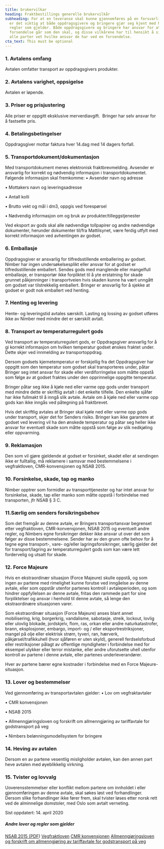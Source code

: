 ```yaml
---
title: brukervilkar
heading: Fraktbestillings generelle brukervilkår
subheading: For at en leveranse skal kunne gjennomføres på en forsvarlig måte,
  er det viktig at både oppdragsgivere og bringere gjør seg kjent med hvilke
  regler som gjelder. Både oppdragsgivere og bringere har ansvar for at en
  forsendelse går som den skal, og disse vilkårene har til hensikt å sikre at
  alle parter vet hvilke ansvar de har ved en forsendelse.
cta_text: This must be optional
---
```

### 1. Avtalens omfang

Avtalen omfatter transport av oppdragsgivers produkter.

### 2. Avtalens varighet, oppsigelse

Avtalen er løpende. 

### 3. Priser og prisjustering

Alle priser er oppgitt eksklusive merverdiavgift. 
Bringer har selv ansvar for å fastsette pris.

### 4. Betalingsbetingelser

Oppdragsgiver mottar faktura hver 14.dag med 14 dagers forfall.

### 5. Transportdokument/dokumentasjon

Med transportdokument menes elektronisk fraktbrevmelding. Avsender er ansvarlig for korrekt og nødvendig informasjon i transportdokumentet. Følgende informasjon skal fremkomme:
•	Avsender navn og adresse


•	Mottakers navn og leveringsadresse


•	Antall kolli


•	Brutto vekt og mål i dm3, oppgis ved forespørsel


•	Nødvendig informasjon om og bruk av produkter/tilleggstjenester

Ved eksport av gods skal alle nødvendige tollpapirer og andre nødvendige dokumenter, herunder dokumenter til/fra Mattilsynet, være ferdig utfylt med korrekt informasjon ved avhentingen av godset.

### 6. Emballasje

Oppdragsgiver er ansvarlig for tilfredsstillende emballering av godset. Nimber har ingen undersøkelsesplikt eller ansvar for at godset er tilfredsstillende emballert. Sendes gods med manglende eller mangelfull emballasje, er transportør ikke forpliktet til å yte erstatning for skade grunnet påkjenninger i transportveien hvis skaden kunne ha vært unngått om godset var tilstrekkelig emballert.
Bringer er ansvarlig for å sjekke at godset er godt nok emballert ved henting.

### 7. Henting og levering

Hente- og leveringstid avtales særskilt.
Lasting og lossing av godset utføres ikke av Nimber med mindre det er særskilt avtalt.

### 8. Transport av temperaturregulert gods

Ved transport av temperaturregulert gods, er Oppdragsgiver ansvarlig for å gi korrekt informasjon om hvilken temperatur godset ønskes fraktet under. Dette skjer ved innmelding av transportoppdrag. 

Dersom godsets kjernetemperatur er forskjellig fra det Oppdragsgiver har oppgitt som den temperatur som godset skal transporteres under, påtar Bringer seg intet ansvar for skade eller verdiforringelse som måtte oppstå som følge av at godset fraktes under den opprinnelige oppgitte temperatur.

Bringer påtar seg ikke å kjøle ned eller varme opp gods under transport med mindre dette er skriftlig avtalt i det enkelte tilfelle. Den enkelte sjåfør har ikke fullmakt til å inngå slik avtale. Avtale om å kjøle ned eller varme opp gods kan ikke inngås ved påtegning på fraktbrevet.

Hvis det skriftlig avtales at Bringer skal kjøle ned eller varme opp gods under transport, skjer det for Senders risiko. Bringer kan ikke garantere at godset ved levering vil ha den ønskede temperatur og påtar seg heller ikke ansvar for eventuell skade som måtte oppstå som følge av slik nedkjøling eller oppvarming.

### 9. Reklamasjon

Den som vil gjøre gjeldende at godset er forsinket, skadet eller at sendingen ikke er fulltallig, må reklamere i samsvar med bestemmelsene i vegfraktloven, CMR-konvensjonen og NSAB 2015.

### 10. Forsinkelse, skade, tap og manko

Nimber opptrer som formidler av transporttjenester og har intet ansvar for forsinkelse, skade, tap eller manko som måtte oppstå i forbindelse med transporten, jfr NSAB § 3 C.

### 11.Særlig om senders forsikringsbehov

Som det fremgår av denne avtale, er Bringers transportansvar begrenset etter vegfraktloven, CMR-konvensjonen, NSAB 2015 og eventuelt andre regler, og Nimbers egne forsikringer dekker ikke ansvar ut over det som følger av disse bestemmelsene. Sender har av den grunn ofte behov for å tegne egne transport-, vare- og/eller lagringsforsikringer, særlig gjelder det for transport/lagring av temperaturregulert gods som kan være lett fordervelig og utsatt for skade.

### 12. Force Majeure

Hvis en ekstraordinær situasjon (Force Majeure) skulle oppstå, og som ingen av partene med rimelighet kunne forutse ved inngåelse av denne avtale, eller som oppstår utenfor partenes kontroll i avtaleperioden, og som hindrer oppfyllelsen av denne avtale, fritas den rammede part for sine forpliktelser og ansvar i henhold til denne avtale, så lenge den ekstraordinære situasjonen varer.

Som ekstraordinær situasjon (Force Majeure) anses blant annet mobilisering, krig, borgerkrig, vandalisme, sabotasje, streik, lockout, lovlig eller ulovlig blokade, jordskjelv, flom, ras, orkan eller andre naturkatastrofer, brann, eksplosjoner, embargo, import- og / eller eksportrestriksjoner, mangel på olje eller elektrisk strøm, tyveri, ran, hærverk, påkjørsel/trafikkuhell (hvor sjåføren er uten skyld), generell ferdselsforbud eller restriksjoner pålagt av offentlige myndigheter i forbindelse med for eksempel ulykker eller terror mistanke, eller andre uforutsette uhell utenfor kontroll av partene i denne avtale, eller partenes underleverandører.

Hver av partene bærer egne kostnader i forbindelse med en Force Majeure-situasjon.

### 13. Lover og bestemmelser

Ved gjennomføring av transportavtalen gjelder:
•	Lov om vegfraktavtaler


•	CMR konvensjonen


•	NSAB 2015


•	Allmenngjøringsloven og forskrift om allmenngjøring av tariffavtale for godstransport på veg


•	Nimbers belønningsmodellsystem for bringere

### 14. Heving av avtalen

Dersom en av partene vesentlig misligholder avtalen, kan den annen part heve avtalen med øyeblikkelig virkning.

### 15. Tvister og lovvalg

Uoverensstemmelser eller konflikt mellom partene om innholdet i eller gjennomføringen av denne avtale, skal søkes løst ved forhandlinger. Dersom slike forhandlinger ikke fører frem, skal tvister løses etter norsk rett ved de alminnelige domstoler, med Oslo som avtalt verneting.

Sist oppdatert: 14. april 2020

##### Andre lover og regler som gjelder

[NSAB 2015 (PDF](https://www.nholt.no/siteassets/dokumenter/nsab-2015-norsk.pdf))
[Vegfraktloven](https://lovdata.no/dokument/NL/lov/1974-12-20-68?q=Lov+om+vegfraktavtaler)
[CMR konvensjonen](https://lovdata.no/dokument/TRAKTAT/traktat/1956-05-19-1)
[Allmenngjøringsloven og forskrift om allmenngjøring av tariffavtale for godstransport på veg](https://lovdata.no/dokument/LTI/forskrift/2017-03-31-535)